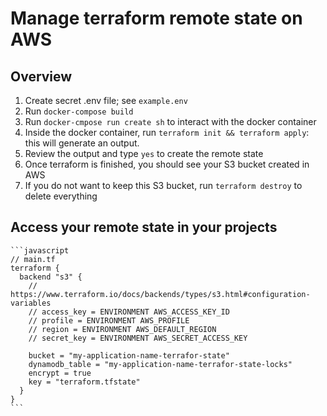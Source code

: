 
# Manage terraform remote state on AWS

## Overview

1. Create secret .env file; see `example.env`
1. Run `docker-compose build`
1. Run `docker-cmpose run create sh` to interact with the docker container
1. Inside the docker container, run `terraform init && terraform apply`: this will generate an output.
1. Review the output and type `yes` to create the remote state
1. Once terraform is finished, you should see your S3 bucket created in AWS
1. If you do not want to keep this S3 bucket, run `terraform destroy` to delete everything

## Access your remote state in your projects

    ```javascript
    // main.tf
    terraform {
      backend "s3" {
        // https://www.terraform.io/docs/backends/types/s3.html#configuration-variables
        // access_key = ENVIRONMENT AWS_ACCESS_KEY_ID
        // profile = ENVIRONMENT AWS_PROFILE
        // region = ENVIRONMENT AWS_DEFAULT_REGION
        // secret_key = ENVIRONMENT AWS_SECRET_ACCESS_KEY

        bucket = "my-application-name-terrafor-state"
        dynamodb_table = "my-application-name-terrafor-state-locks"
        encrypt = true
        key = "terraform.tfstate"
      }
    }
    ```

